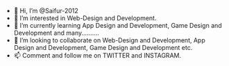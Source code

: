 - 👋 Hi, I’m @Saifur-2012
- 👀 I’m interested in Web-Design and Development.
- 🌱 I’m currently learning App Design and Development, Game Design and Development and many..........
- 💞️ I’m looking to collaborate on Web-Design and Development, App Design and Development, Game Design and Development etc.
- 📫 Comment and follow me on TWITTER and INSTAGRAM.

<!---
Saifur-2012/Saifur-2012 is a ✨ special ✨ repository because its `README.md` (this file) appears on your GitHub profile.
You can click the Preview link to take a look at your changes.
--->
